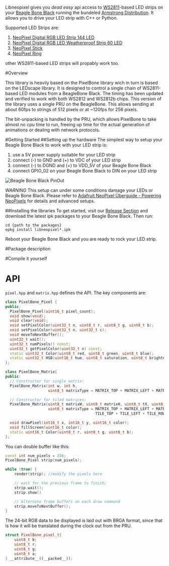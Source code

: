 Libneopixel gives you *dead easy* api access to [WS2811](http://www.adafruit.com/datasheets/WS2811.pdf)-based LED strips on your [Beagle Bone Black](http://beagleboard.org/Products/BeagleBone+Black) running the bundeled [Armstrong Distribution](http://www.angstrom-distribution.org/). It allows you to drive your LED strip with C++ or Python.  

Supported LED Strips are:

1. [NeoPixel Digital RGB LED Strip 144 LED](http://www.adafruit.com/products/1506)
2. [NeoPixel Digital RGB LED Weatherproof Strip 60 LED](http://www.adafruit.com/products/1461)
3. [NeoPixel Stick](http://www.adafruit.com/products/1426)
4. [NeoPixel Ring](http://www.adafruit.com/products/1463)

other WS2811-based LED strips will propably work too.

#Overview

This library is heavily based on the PixelBone library wich in turn is based on the LEDscape library. It is designed to control a single chain of WS2811-based LED modules from a BeagleBone Black. The timing has been updated and verified to work with both WS2812 and WS2812b chips. This version of the library uses a single PRU on the BeagleBone. This allows sending at about 60fps to strings of 512 pixels or at ~120fps for 256 pixels.

The bit-unpacking is handled by the PRU, which allows PixelBone to take almost no cpu time to run, freeing up time for the actual generation of animations or dealing with network protocols.


#Getting Started
##Setting up the hardware
The simplest way to setup your Beagle Bone Black to work with your LED strip is:

1. use a 5V power supply suitable for your LED strip
2. connect (-) to GND and (+) to VDC of your LED strip
3. connect (-) to DGND and (+) to VDD_5V of your Beagle Bone Black
4. connect GPIO_02 on your Beagle Bone Black to DIN on your LED strip

![Beagle Bone Black PinOut](http://www.google.de/imgres?imgurl=http%3A%2F%2Finsigntech.files.wordpress.com%2F2013%2F09%2Fbbb_pinouts.jpg&imgrefurl=http%3A%2F%2Finsigntech.wordpress.com%2F2013%2F09%2F23%2Fbeaglebone-black-pin-outs%2F&h=1287&w=1308&tbnid=9QJxDKgAoi-PIM%3A&zoom=1&docid=Ds0cxnCrsavSCM&ei=jgGLU_oXy8HSBazHgZgK&tbm=isch&client=ubuntu&iact=rc&uact=3&dur=1927&page=1&start=0&ndsp=16&ved=0CHwQrQMwDA)

*WARNING*
This setup can under some conditions damage your LEDs or Beagle Bone Black. Please refer to [Adafruit NeoPixel Überguide - Powering NeoPixels](https://learn.adafruit.com/adafruit-neopixel-uberguide/power) for details and advanced setups.

##Installing the libraries
To get started, visit our [Release Section](https://github.com/i3oot/libneopixel/releases) and download the latest ipk packages to your Beagle Bone Black. Then run:

    cd {path to the packages}
    opkg install libneopixel*.ipk

Reboot your Beagle Bone Black and you are ready to rock your LED strip.     
    
#Package description

#Compile it yourself


API
===

`pixel.hpp` and `matrix.hpp` defines the API. The key components are:

```cpp
class PixelBone_Pixel {
public:
  PixelBone_Pixel(uint16_t pixel_count);
  void show(void);
  void clear(void);
  void setPixelColor(uint32_t n, uint8_t r, uint8_t g, uint8_t b);
  void setPixelColor(uint32_t n, uint32_t c);
  void moveToNextBuffer();
  uint32_t wait();
  uint32_t numPixels() const;
  uint32_t getPixelColor(uint32_t n) const;
  static uint32_t Color(uint8_t red, uint8_t green, uint8_t blue);
  static uint32_t HSB(uint16_t hue, uint8_t saturation, uint8_t brightness);
};

class PixelBone_Matrix{
public:
  // Constructor for single matrix:
  PixelBone_Matrix(int w, int h,
                   uint8_t matrixType = MATRIX_TOP + MATRIX_LEFT + MATRIX_ROWS);

  // Constructor for tiled matrices:
  PixelBone_Matrix(uint8_t matrixW, uint8_t matrixH, uint8_t tX, uint8_t tY,
                   uint8_t matrixType = MATRIX_TOP + MATRIX_LEFT + MATRIX_ROWS +
                                        TILE_TOP + TILE_LEFT + TILE_ROWS);

  void drawPixel(int16_t x, int16_t y, uint16_t color);
  void fillScreen(uint16_t color);
  static uint16_t Color(uint8_t r, uint8_t g, uint8_t b);
};
```

You can double buffer like this:

```cpp
const int num_pixels = 256;
PixelBone_Pixel strip(num_pixels);

while (true) {
	render(strip); //modify the pixels here

	// wait for the previous frame to finish;
	strip.wait();
	strip.show()

	// Alternate frame buffers on each draw command
	strip.moveToNextBuffer();
}
```

The 24-bit RGB data to be displayed is laid out with BRGA format,
since that is how it will be translated during the clock out from the PRU.

```cpp
struct PixelBone_pixel_t{
	uint8_t b;
	uint8_t r;
	uint8_t g;
	uint8_t a;
} __attribute__((__packed__));
```

